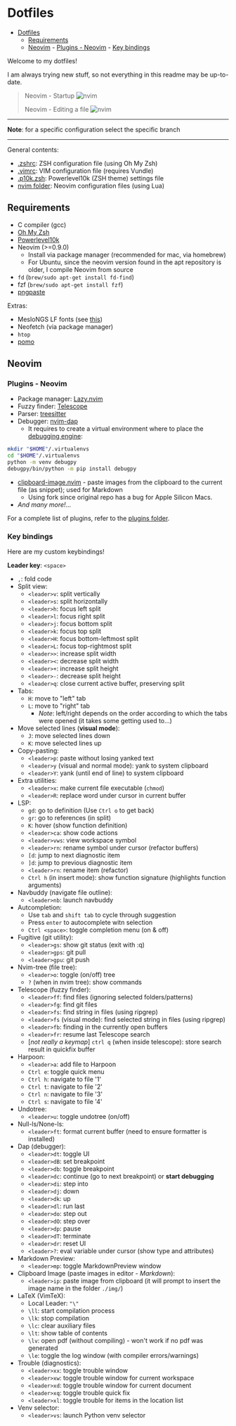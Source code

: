 # Dotfiles

<!--toc:start-->

- [Dotfiles](#dotfiles)
  - [Requirements](#requirements)
  - [Neovim](#neovim) - [Plugins - Neovim](#plugins-neovim) - [Key bindings](#key-bindings)
  <!--toc:end-->

Welcome to my dotfiles!

I am always trying new stuff, so not everything in this readme may be
up-to-date.

> Neovim - Startup
> ![nvim](images/nvim_open.png)
>
> Neovim - Editing a file
> ![nvim](images/nvim.png)

---

**Note**: for a specific configuration select the specific branch

---

General contents:

- [.zshrc](./.zshrc): ZSH configuration file (using Oh My Zsh)
- [.vimrc](./.vimrc): VIM configuration file (requires Vundle)
- [.p10k.zsh](./.p10k.zsh): Powerlevel10k (ZSH theme) settings file
- [nvim folder](./nvim): Neovim configuration files (using Lua)

## Requirements

- C compiler (gcc)
- [Oh My Zsh](https://ohmyz.sh/)
- [Powerlevel10k](https://github.com/romkatv/powerlevel10k)
- Neovim (>=0.9.0)
  - Install via package manager (recommended for mac, via homebrew)
  - For Ubuntu, since the neovim version found in the apt repository is older, I
    compile Neovim from source
- `fd` (`brew/sudo apt-get install fd-find`)
- fzf (`brew/sudo apt-get install fzf`)
- [pngpaste](https://github.com/jcsalterego/pngpaste)

Extras:

- MesloNGS LF fonts (see
  [this](https://github.com/romkatv/powerlevel10k/blob/master/font.md))
- Neofetch (via package manager)
- `htop`
- [pomo](https://github.com/rwxrob/pomo)

## Neovim

### Plugins - Neovim

- Package manager: [Lazy.nvim](https://github.com/folke/lazy.nvim)
- Fuzzy finder: [Telescope](https://github.com/nvim-telescope/telescope.nvim)
- Parser: [treesitter](https://github.com/nvim-treesitter/nvim-treesitter)
- Debugger: [nvim-dap](https://github.com/mfussenegger/nvim-dap)
  - It requires to create a virtual environment where to place the [debugging
    engine](https://github.com/microsoft/debugpy):

```bash
mkdir "$HOME"/.virtualenvs
cd "$HOME"/.virtualenvs
python -m venv debugpy
debugpy/bin/python -m pip install debugpy
```

- [clipboard-image.nvim](https://github.com/dfendr/clipboard-image.nvim) - paste
  images from the clipboard to the current file (as snippet); used for Markdown
  - Using fork since original repo has a bug for Apple Silicon Macs.
- _And many more!_...

For a complete list of plugins, refer to the [plugins
folder](./nvim/lua/dmacario/lazy).

### Key bindings

Here are my custom keybindings!

**Leader key**: `<space>`

- `,`: fold code
- Split view:
  - `<leader>v`: split vertically
  - `<leader>s`: split horizontally
  - `<leader>h`: focus left split
  - `<leader>l`: focus right split
  - `<leader>j`: focus bottom split
  - `<leader>k`: focus top split
  - `<leader>H`: focus bottom-leftmost split
  - `<leader>L`: focus top-rightmost split
  - `<leader>>`: increase split width
  - `<leader><`: decrease split width
  - `<leader>+`: increase split height
  - `<leader>-`: decrease split height
  - `<leader>q`: close current active buffer, preserving split
- Tabs:
  - `H`: move to "left" tab
  - `L`: move to "right" tab
    - _Note_: left/right depends on the order according to which the tabs were
      opened (it takes some getting used to...)
- Move selected lines (**visual mode**):
  - `J`: move selected lines down
  - `K`: move selected lines up
- Copy-pasting:
  - `<leader>p`: paste without losing yanked text
  - `<leader>y` (visual and normal mode): yank to system clipboard
  - `<leader>Y`: yank (until end of line) to system clipboard
- Extra utilities:
  - `<leader>x`: make current file executable (`chmod`)
  - `<leader>R`: replace word under cursor in current buffer
- LSP:
  - `gd`: go to definition (Use `Ctrl o` to get back)
  - `gr`: go to references (in split)
  - `K`: hover (show function definition)
  - `<leader>ca`: show code actions
  - `<leader>vws`: view workspace symbol
  - `<leader>rn`: rename symbol under cursor (refactor buffers)
  - `[d`: jump to next diagnostic item
  - `]d`: jump to previous diagnostic item
  - `<leader>rn`: rename item (refactor)
  - `Ctrl h` (in insert mode): show function signature (highlights function arguments)
- Navbuddy (navigate file outline):
  - `<leader>nb`: launch navbuddy
- Autcompletion:
  - Use `tab` and `shift tab` to cycle through suggestion
  - Press `enter` to autocomplete witn selection
  - `Ctrl <space>`: toggle completion menu (on & off)
- Fugitive (git utility):
  - `<leader>gs`: show git status (exit with :q)
  - `<leader>gps`: git pull
  - `<leader>gpu`: git push
- Nvim-tree (file tree):
  - `<leader>o`: toggle (on/off) tree
  - `?` (when in nvim tree): show commands
- Telescope (fuzzy finder):
  - `<leader>ff`: find files (ignoring selected folders/patterns)
  - `<leader>fg`: find git files
  - `<leader>fs`: find string in files (using ripgrep)
  - `<leader>fs` (visual mode): find selected string in files (using ripgrep)
  - `<leader>fb`: finding in the currently open buffers
  - `<leader>fr`: resume last Telescope search
  - [_not really a keymap_] `ctrl q` (when inside telescope): store search result in quickfix buffer
- Harpoon:
  - `<leader>a`: add file to Harpoon
  - `Ctrl e`: toggle quick menu
  - `Ctrl h`: navigate to file '1'
  - `Ctrl t`: navigate to file '2'
  - `Ctrl n`: navigate to file '3'
  - `Ctrl s`: navigate to file '4'
- Undotree:
  - `<leader>u`: toggle undotree (on/off)
- Null-ls/None-ls:
  - `<leader>ft`: format current buffer (need to ensure formatter is installed)
- Dap (debugger):
  - `<leader>dt`: toggle UI
  - `<leader>dB`: set breakpoint
  - `<leader>db`: toggle breakpoint
  - `<leader>dc`: continue (go to next breakpoint) or **start debugging**
  - `<leader>di`: step into
  - `<leader>dj`: down
  - `<leader>dk`: up
  - `<leader>dl`: run last
  - `<leader>do`: step out
  - `<leader>dO`: step over
  - `<leader>dp`: pause
  - `<leader>dT`: terminate
  - `<leader>dr`: reset UI
  - `<leader>?`: eval variable under cursor (show type and attributes)
- Markdown Preview:
  - `<leader>mp`: toggle MarkdownPreview window
- Clipboard Image (paste images in editor - _Markdown_):
  - `<leader>ip`: paste image from clipboard (it will prompt to insert the image
    name in the folder `./img/`)
- LaTeX (VimTeX):
  - Local Leader: `"\"`
  - `\ll`: start compilation process
  - `\lk`: stop compilation
  - `\lc`: clear auxiliary files
  - `\lt`: show table of contents
  - `\lv`: open pdf (without compiling) - won't work if no pdf was generated
  - `\le`: toggle the log window (with compiler errors/warnings)
- Trouble (diagnostics):
  - `<leader>xx`: toggle trouble window
  - `<leader>xw`: toggle trouble window for current workspace
  - `<leader>xd`: toggle trouble window for current document
  - `<leader>xq`: toggle trouble quick fix
  - `<leader>xl`: toggle trouble for items in the location list
- Venv selector:
  - `<leader>vs`: launch Python venv selector
